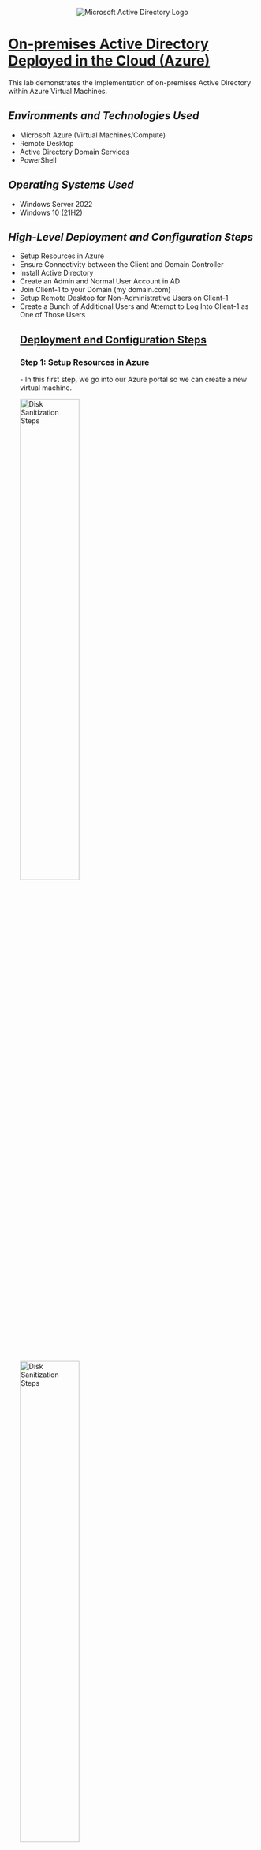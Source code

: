 <p align="center">
<img src="https://i.imgur.com/pU5A58S.png" alt="Microsoft Active Directory Logo"/>
</p>
<h1><u>On-premises Active Directory Deployed in the Cloud (Azure)</u></h1>
    <div>This lab demonstrates the implementation of on-premises Active Directory within Azure Virtual Machines.</div>
    <h2><em>Environments and Technologies Used</em></h2>
        <ul>
            <li>Microsoft Azure (Virtual Machines/Compute)</li>
            <li>Remote Desktop</li>
            <li>Active Directory Domain Services</li>
            <li>PowerShell</li>
        </ul>
    <h2><em>Operating Systems Used</em></h2>
        <ul>
            <li>Windows Server 2022</li>
            <li>Windows 10 (21H2)</li>
        </ul>
    <h2><em>High-Level Deployment and Configuration Steps</em></h2>
        <ul>
            <li>Setup Resources in Azure</li>
            <li>Ensure Connectivity between the Client and Domain Controller</li>
            <li>Install Active Directory</li>
            <li>Create an Admin and Normal User Account in AD</li>
            <li>Join Client-1 to your Domain (my domain.com)</li>
            <li>Setup Remote Desktop for Non-Administrative Users on Client-1</li>
            <li>Create a Bunch of Additional Users and Attempt to Log Into Client-1 as One of Those Users</li>
    <h2><u>Deployment and Configuration Steps</u></h2>
        <h3>Step 1: Setup Resources in Azure</h3>
            <p>- In this first step, we go into our Azure portal so we can create a new virtual machine.</p>
                <img src="https://i.imgur.com/q7GGaoS.png" height="50%" width="50%" 
                    alt="Disk Sanitization Steps"/>
                <img src="https://i.imgur.com/qGKcLpa.png" height="50%" width="50%" 
                    alt="Disk Sanitization Steps"/>
            <p>- We make sure to create a Domain Controller VM using Windows Server 2022 and named it "DC-1".</p>
             <img src="https://i.imgur.com/udM6ozR.png" height="50%" width="50%" 
                    alt="Disk Sanitization Steps"/>
            <p>- Once we  have created our Domain Controller, we go into it's NIC (Network Interface Card) and we make sure we go in to change it's Private IP address so that it is static, and not dynamic. We do this so we can be assured that the IP address will not change, so that our Client PCs can reliability stay connected to it's network.</p>
                <img src="https://i.imgur.com/XOE3PAN.png" height="50%" width="50%"/>
            <p>- Next, we create our Client VM running Windows 10. This is what we are going to use to connect to the Domain Controller, and act as an user utilizing the Domain Controller's Services.
                <hr>- Here you can see our Client VM has been created.
            </p>
                <img src="https://i.imgur.com/riABdCo.png" height="50%" width="50%"/>
        <h3>Step 2: Ensure Connectivity Between the Client and Domain Controller</h3>    
                <p>- First, to do this, we'll log into Client-1 with Remote Desktop.</p>
                    <img src="https://i.imgur.com/MYT73js.png" height="20%" width="20%"/>
                    <div><img src="https://i.imgur.com/Nsd1lMf.png" height="50%" width="50%"/></div>
                <p>- Next, we'll open the command prompt and ping DC-1's private IP address with "ping -t 10.0.0.4", which result in a perpetual ping so we can monitor it. (10.0.0.4 is DC-1's private IP)</p>    
                    <img src="https://i.imgur.com/BP5qyZK.png" height="50%" width="50%"/>
                    <hr>
                    <img src="https://i.imgur.com/t5yaPoD.png" height="50%" width="50%"/>
                <p>- As you can see, we are getting a Request Time Out error, because ICMP4 is not enabled on the local windows firewall for DC-1 (The Domain Controller). </p>
                    <br>
                <p>- Our next step would be to log into DC-1 and enable ICMP4 in the local windows firewall settings. Since ping uses the ICMP4 protocol, that's what we will enable.</p>
                    <img src="https://i.imgur.com/1SXZFpJ.png" height="20%" width="20%"/>
                    <div><img src="https://i.imgur.com/TOpe3jp.png" height="50%" width="50%"/></div>
                    <img src="https://i.imgur.com/v0t162J.png" height="50%" width="50%"/>
                    <img src="https://i.imgur.com/EtKPxSK.png" height="50%" width="50%"/>
                <p>- We can now check back on Client-1, our Client VM, and see now that the pings are successfully echoing back.</p>
                    <img src="https://i.imgur.com/fJFJa6b.png" height="50%" width="50%"/>
        <h3>Step 3: Install Active Directory</h3>
            <p>- To do this, we go inside of Server Manager on DC-1 and click on "Add Roles and Features".</p>
                <img src="https://i.imgur.com/UEn5o58.png" height="50%" width="50%"/>
                <img src="https://i.imgur.com/lB23ih8.png" height="50%" width="50%"/>
                <img src="https://i.imgur.com/3eixrSx.png" height="50%" width="50%"/>
                <img src="https://i.imgur.com/DUXB1tb.png" height="50%" width="50%"/>
                <img src="https://i.imgur.com/mFb81mg.png" height="50%" width="50%"/>
            <hr>
            <p>- Our next step is to promote this server into a domain controller, then setting up a new forest as freeyourmind.com.</p>
                <img src="https://i.imgur.com/TO5vQv1.png" height="50%" width="50%"/>
                <img src="https://i.imgur.com/ZC3r4Zh.png" height="50%" width="50%"/>
                <img src="https://i.imgur.com/0gmTswf.png" height="50%" width="50%"/>
        <h3>Step 4: Create an Admin and Normal User Account in AD</h3>
            <p>- To achieve this, first we go to Active Directory Users and Computers under the Tools menu.</p>
                <img src="https://i.imgur.com/F1WaKhV.png" height="50%" width="50%"/>
            <hr>    
            <p>- Here you can see our domain that we created, freeyourmind.com.</p>
                <img src="https://i.imgur.com/IjFQ9h5.png" height="50%" width="50%"/>
            <p>- In here, we will create an Organizational Unit (OU) called "_EMPLOYEES" and "_ADMINS".</p>
                <img src="https://i.imgur.com/fF5IF6C.png" height="50%" width="50%"/>
                <img src="https://i.imgur.com/scr4094.png" height="50%" width="50%"/>
            <hr>    
            <p>- Next we'll create a new user as an Admin under the name "Trinity 3", with the username "trinity_admin".</p>
                <img src="https://i.imgur.com/kyzK2Br.png" height="50%" width="50%"/>
                <img src="https://i.imgur.com/Bf8X0W9.png" height="%0%" width="50%"/>
            <p>- Next we want to give the user "Trinity 3" admin rights. That is achieved by adding the user to the "Domain Admins" Security Group.</p>
                <img src="https://i.imgur.com/EE0kYGA.png" height="50%" width="50%"/>
                <img src="https://i.imgur.com/LsmPyn8.png" height="50%" width="50%"/>
                <img src="https://i.imgur.com/N4zVcSM.png" height="50%" width="50%"/>
            <p>- Now that's created, our next step is to log out, and for now on we are using "Trinity 3" as our admin account.</p>
                <img src="https://i.imgur.com/vu4ippZ.png" height="50%" width="50%"/>
        <h3>Step 5: Join Client-1 to your domain (freeyourmind.com)</h3>
            <p>- First, we need to start back in the Azure Portal, and set Client-1's DNS settings to the Domain Controller's Private IP address.</p>
                <img src="https://i.imgur.com/KqNrj79.png" height="50%" width="50%"/>
            <p><em>- Since 10.0.0.4 is the Domain Controller's Private IP Address, he added that in the DNS configuration for Client-1 to make sure that it is pointing to the Domain Controller for it's resources.</em></p>
            <hr>
            <p>- Next, we'll restart Client-1 from the Azure Portal in order to flush the dns cache and assure the settings were configured.</p>
                <img src="https://i.imgur.com/3AK0sBn.png" height="50%" width="50%"/>
            <p>- After this, we'll login to Client-1 (Remote Desktop) as the original local admin (labuser) and join it to the domain. (After this computer will restart)</p>
                <img src="https://i.imgur.com/qqtk8bk.png" height="20%" width="20%"/>
            <br>
                <img src="https://i.imgur.com/XJRXe2x.png" height="20%" width="20%"/>
            <br>
                <img src="https://i.imgur.com/BozcxvI.png" height="50%" width="50%"/>
            <p>- As you can see, our DNS Servers are in Client-1 are pointing to the private IP address of our Domain Controller.</p>
                <img src="https://i.imgur.com/CEpYuQ0.png" height="50%" width="50%"/>
                <img src="https://i.imgur.com/F0hHXVq.png" height="50%" width="50%"/>
            <p>- Next step is to join it to the domain. (After this computer will restart)</p>
                <img src="https://i.imgur.com/uXxIN98.png" height="50%" width="50%"/>
                <img src="https://i.imgur.com/1BbsgXj.png" height="50%" width="50%"/>
                <img src="https://i.imgur.com/cXLLZoi.png" height="50%" width="50%"/>
                <img src="https://i.imgur.com/bZ25Slv.png" height="50%" width="50%"/>
            <p>- Next, we'll login to the Domain Controller (Remote Desktop) and verify Client-1 shows up in Active Directory Users and Computers (ADUC) inside the “Computers” container on the root of the domain.</p>
                <img src="https://i.imgur.com/vLvxttz.png" height="20%" width="20%"/>
            <br>
                <img src="https://i.imgur.com/uKgMTvz.png" height="20%" width="20%"/>
            <br>
                <img src="https://i.imgur.com/ocY9cDN.png" height="50%" widt="50%"/>
            <p>- Lastly, we'll create a new OU name "_CLIENTS" and drag Client-1 into there.</p>
                <img src="https://i.imgur.com/2aLy47q.png" height="50%" width="50%"/>
                <img src="https://i.imgur.com/rYBhGBV.png" height="50%" width="50%"/>
        <h3>Step 6: Setup Remote Desktop for Non-Administrative Users on Client-1</h3>
            <p>- First, we'll log back into Client-1 as freeyourmind.com\trinity_admin, and open System Properties.</p>
                <img src="https://i.imgur.com/pZL2aZT.png" height="20%" width="20%"/>
            <br>
                <img src="https://i.imgur.com/FD3Zmil.png" height="20%" width="20%"/>
            <br>    
                <img src="https://i.imgur.com/ZM8N95x.png" height="50%" width="50%"/>
            <p>- Click "Remote Desktop".</p>   
                <img src="https://i.imgur.com/Zn63TlE.png" height="50%" width="50%"/>
            <p>- Allow Domain Users access to Remote Desktop.</p>
                <img src="https://i.imgur.com/I2i2p8c.png" height="50%" width="50%"/>
            <p>- You can now log into Client-1 as a normal, non-administrative user now.</p>
        <h3>Step 7: Create a bunch of additional users and attempt to log into client-1 with one of the users.</h3>
            <p>- Firstly, to do this, we'll login to the Domain Controller, DC-1, as trinity_admin.</p>
                <img src="https://i.imgur.com/tMQTYTW.png" height="20%" width="20%"/>
            <br>
                <img src="https://i.imgur.com/xBo8CSS.png" height="20%" width="20%"/>
            <br>
            <p>- To continue, we will use PowerShell to implement a script that will create a bunch of users for us as if we were using a real user database.</p>
                <img src="https://i.imgur.com/AbU5nrc.png" height="50%" width="50%"/>
            <hr>
            <p><em>"This script was received from an outside source." Source: <a>https://github.com/joshmadakor1/AD_PS/blob/master/Generate-Names-Create-Users.ps1</a></em></p>
                <img src="https://i.imgur.com/ghDjg2Z.png" height="50%" width="50%"/>
            <p>- We'll run the script and observe all the accounts/users being created.</p>
                <img src="https://i.imgur.com/y5redmp.png" height="50%" width="50%"/>
                <img src="https://i.imgur.com/ACL9Tdw.png" height="50%" width="50%"/>
            <p>- When finished, open ADUC and observe the accounts in the appropriate OU.</p>
                <img src="https://i.imgur.com/Hji4FxP.png" height="50%" width="50%"/>
            <p>- Can now attempt to log into Client-1 with one of the random accounts (take note of the password in the script).</p>
                <img src="https://i.imgur.com/DAiP0GS.png" height="20%" width="20%"/>
            <br>
                <img src="https://i.imgur.com/3P2HOIz.png" height="20%" width="20%"/>
            <br>
                <img src="https://i.imgur.com/cmvfM1u.png" height="50%" width="50%"/>
                <img src="https://i.imgur.com/UTURCRR.png" height="50%" width="50%"/>
        <h2><strong><em> (Bonus) Demonstration of Changing a Users Password in Active Directory.</em></strong></h2>
                <img src="https://i.imgur.com/Dpozpmq.png" height="50%" width="50%"/>
                <img src="https://i.imgur.com/X4xhlvS.png" height="50%" width="50%"/>
                <img src="https://i.imgur.com/0c6XR86.png" height="50%" width="50%"/>
                <img src="https://i.imgur.com/MOaYNxd.png" height="50%" width="50%"/>  
                <img src="https://i.imgur.com/aGl4nzj.png" height="50%" width="50%"/>
